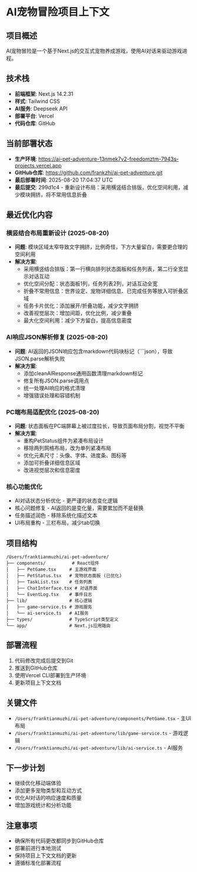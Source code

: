 # AI宠物冒险项目上下文

## 项目概述
AI宠物冒险是一个基于Next.js的交互式宠物养成游戏，使用AI对话来驱动游戏进程。

## 技术栈
- **前端框架**: Next.js 14.2.31
- **样式**: Tailwind CSS
- **AI服务**: Deepseek API
- **部署平台**: Vercel
- **代码仓库**: GitHub

## 当前部署状态
- **生产环境**: https://ai-pet-adventure-13nmek7v2-freedomztm-7943s-projects.vercel.app
- **GitHub仓库**: https://github.com/frankzhi/ai-pet-adventure.git
- **最后部署时间**: 2025-08-20 17:04:37 UTC
- **最后提交**: 299d1c4 - 重新设计布局：采用横竖结合排版，优化空间利用，减少模块拥挤，将不常用信息折叠

## 最近优化内容

### 横竖结合布局重新设计 (2025-08-20)
- **问题**: 模块区域太窄导致文字拥挤，比例奇怪，下方大量留白，需要更合理的空间利用
- **解决方案**: 
  - 采用横竖结合排版：第一行横向排列状态面板和任务列表，第二行全宽显示对话互动
  - 优化空间分配：状态面板1列，任务列表2列，对话互动全宽
  - 折叠不常用信息：世界设定、宠物详细信息、已完成任务等放入可折叠区域
  - 任务卡片优化：添加展开/折叠功能，减少文字拥挤
  - 改善视觉层次：增加间距，优化比例，减少重叠
  - 最大化空间利用：减少下方留白，提高信息密度

### AI响应JSON解析修复 (2025-08-20)
- **问题**: AI返回的JSON响应包含markdown代码块标记（```json），导致JSON.parse解析失败
- **解决方案**: 
  - 添加cleanAIResponse通用函数清理markdown标记
  - 修复所有JSON.parse调用点
  - 统一处理AI响应的格式清理
  - 增强错误处理和容错机制

### PC端布局适配优化 (2025-08-20)
- **问题**: 状态面板在PC端屏幕上被过度拉长，导致页面布局分割，视觉不平衡
- **解决方案**: 
  - 重构PetStatus组件为紧凑布局设计
  - 移除两列网格布局，改为单列紧凑布局
  - 优化元素尺寸：头像、字体、进度条、图标等
  - 添加可折叠详细信息区域
  - 改进视觉层次和信息密度

### 核心功能优化
- AI对话状态分析优化 - 更严谨的状态变化逻辑
- 核心问题修复 - AI返回的是变化量，需要累加而不是替换
- 任务描述润色 - 移除系统化描述文本
- UI布局重构 - 三栏布局，减少tab切换

## 项目结构
```
/Users/franktianmuzhi/ai-pet-adventure/
├── components/          # React组件
│   ├── PetGame.tsx     # 主游戏界面
│   ├── PetStatus.tsx   # 宠物状态面板 (已优化)
│   ├── TaskList.tsx    # 任务列表
│   ├── ChatInterface.tsx # 对话界面
│   └── EventLog.tsx    # 事件日志
├── lib/                # 核心逻辑
│   ├── game-service.ts # 游戏服务
│   └── ai-service.ts   # AI服务
├── types/              # TypeScript类型定义
└── app/                # Next.js应用路由
```

## 部署流程
1. 代码修改完成后提交到Git
2. 推送到GitHub仓库
3. 使用Vercel CLI部署到生产环境
4. 更新项目上下文文档

## 关键文件
- `/Users/franktianmuzhi/ai-pet-adventure/components/PetGame.tsx` - 主UI布局
- `/Users/franktianmuzhi/ai-pet-adventure/lib/game-service.ts` - 游戏逻辑
- `/Users/franktianmuzhi/ai-pet-adventure/lib/ai-service.ts` - AI服务

## 下一步计划
- 继续优化移动端体验
- 添加更多宠物类型和互动方式
- 优化AI对话的响应速度和质量
- 增加游戏统计和分析功能

## 注意事项
- 确保所有代码更改都同步到GitHub仓库
- 部署前进行本地测试
- 保持项目上下文文档的更新
- 遵循标准化部署流程
